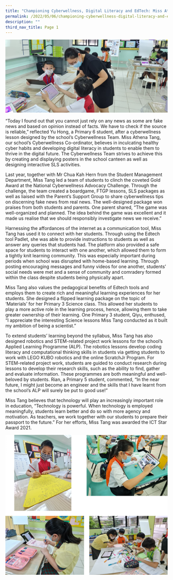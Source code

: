 ```yaml
---
title: "Championing Cyberwellness, Digital Literacy and EdTech: Miss Athena Tang"
permalink: /2022/05/06/championing-cyberwellness-digital-literacy-and-edtech-miss-athena-tang/
description: ""
third_nav_title: Page 1
---
```

<img src="/images/Banner-Picture.jpeg">
<p>“Today I found out that you cannot just rely on any news as some are fake news and based on opinion instead of facts. We have to check if the source is reliable,” reflected Yu Hong, a Primary 6 student, after a cyberwellness lesson designed by the school’s Cyberwellness Team. Miss Athena Tang, our school’s Cyberwellness Co-ordinator, believes in inculcating healthy cyber habits and developing digital literacy in students to enable them to thrive in the digital future. The Cyberwellness Team strives to achieve this by creating and displaying posters in the school canteen as well as designing interactive SLS activities.</p>
<p>Last year, together with Mr Chua Kah Hern from the Student Management Department, Miss Tang led a team of students to clinch the coveted Gold Award at the National Cyberwellness Advocacy Challenge. Through the challenge, the team created a boardgame, FTGP lessons, SLS packages as well as liaised with the Parent’s Support Group to share cyberwellness tips on discerning fake news from real news. The well-designed package won praises from both students and parents. One parent shared, “The game was well-organized and planned. The idea behind the game was excellent and it made us realise that we should responsibly investigate news we receive.”</p>
<p>Harnessing the affordances of the internet as a communication tool, Miss Tang has used it to connect with her students. Through using the Edtech tool Padlet, she was able to provide instructions to students as well as answer any queries that students had. The platform also provided a safe space for students to interact with one another, which allowed them to form a tightly knit learning community. This was especially important during periods when school was disrupted with home-based learning. Through posting encouraging messages and funny videos for one another, students’ social needs were met and a sense of community and comradery formed within the class despite students being physically apart.</p>
<p>Miss Tang also values the pedagogical benefits of Edtech tools and employs them to create rich and meaningful learning experiences for her students. She designed a flipped learning package on the topic of ‘Materials’ for her Primary 3 Science class. This allowed her students to play a more active role in the learning process, hence, allowing them to take greater ownership of their learning. One Primary 3 student, Qiyu, enthused, “I appreciate the interesting Science lessons Miss Tang conducted as it built my ambition of being a scientist.”</p>
<p>To extend students’ learning beyond the syllabus, Miss Tang has also designed robotics and STEM-related project work lessons for the school’s Applied Learning Programme (ALP). The robotics lessons develop coding literacy and computational thinking skills in students via getting students to work with LEGO KUBO robotics and the online ScratchJr Program. For STEM-related project work, students are guided to conduct research during lessons to develop their research skills, such as the ability to find, gather and evaluate information. These programmes are both meaningful and well-beloved by students. Rian, a Primary 5 student, commented, “In the near future, I might just become an engineer and the skills that I have learnt from the school’s ALP will surely be put to good use!”</p>
<p>Miss Tang believes that technology will play an increasingly important role in education, “Technology is powerful. When technology is employed meaningfully, students learn better and do so with more agency and motivation. As teachers, we work together with our students to prepare their passport to the future.” For her efforts, Miss Tang was awarded the ICT Star Award 2021.</p>
<img src="/images/cyberwellness.jpg">